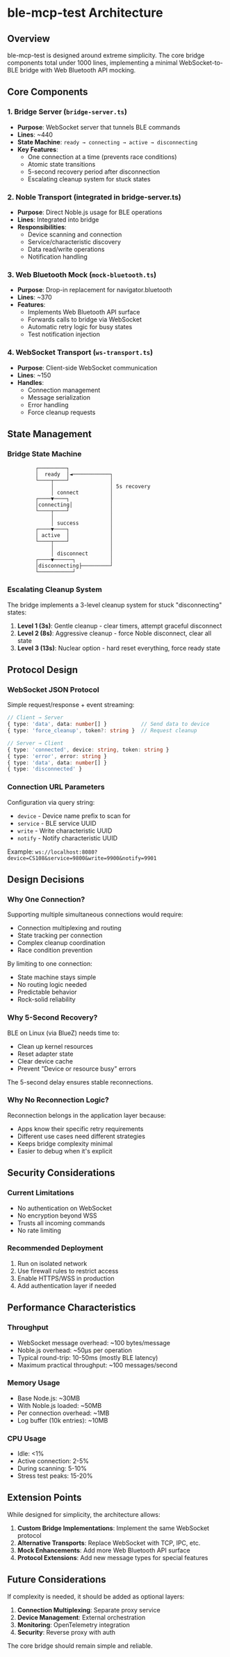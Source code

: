 # ble-mcp-test Architecture

## Overview

ble-mcp-test is designed around extreme simplicity. The core bridge components total under 1000 lines, implementing a minimal WebSocket-to-BLE bridge with Web Bluetooth API mocking.

## Core Components

### 1. Bridge Server (`bridge-server.ts`)
- **Purpose**: WebSocket server that tunnels BLE commands
- **Lines**: ~440
- **State Machine**: `ready → connecting → active → disconnecting`
- **Key Features**:
  - One connection at a time (prevents race conditions)
  - Atomic state transitions
  - 5-second recovery period after disconnection
  - Escalating cleanup system for stuck states

### 2. Noble Transport (integrated in bridge-server.ts)
- **Purpose**: Direct Noble.js usage for BLE operations
- **Lines**: Integrated into bridge
- **Responsibilities**:
  - Device scanning and connection
  - Service/characteristic discovery
  - Data read/write operations
  - Notification handling

### 3. Web Bluetooth Mock (`mock-bluetooth.ts`)
- **Purpose**: Drop-in replacement for navigator.bluetooth
- **Lines**: ~370
- **Features**:
  - Implements Web Bluetooth API surface
  - Forwards calls to bridge via WebSocket
  - Automatic retry logic for busy states
  - Test notification injection

### 4. WebSocket Transport (`ws-transport.ts`)
- **Purpose**: Client-side WebSocket communication
- **Lines**: ~150
- **Handles**:
  - Connection management
  - Message serialization
  - Error handling
  - Force cleanup requests

## State Management

### Bridge State Machine

```
         ┌─────────┐
         │  ready  │◄────────────┐
         └────┬────┘             │
              │                  │ 5s recovery
              │ connect          │
         ┌────▼────┐             │
         │connecting│            │
         └────┬────┘             │
              │                  │
              │ success          │
         ┌────▼────┐             │
         │ active  │             │
         └────┬────┘             │
              │                  │
              │ disconnect       │
         ┌────▼──────┐           │
         │disconnecting├─────────┘
         └───────────┘
```

### Escalating Cleanup System

The bridge implements a 3-level cleanup system for stuck "disconnecting" states:

1. **Level 1 (3s)**: Gentle cleanup - clear timers, attempt graceful disconnect
2. **Level 2 (8s)**: Aggressive cleanup - force Noble disconnect, clear all state
3. **Level 3 (13s)**: Nuclear option - hard reset everything, force ready state

## Protocol Design

### WebSocket JSON Protocol

Simple request/response + event streaming:

```typescript
// Client → Server
{ type: 'data', data: number[] }           // Send data to device
{ type: 'force_cleanup', token?: string }  // Request cleanup

// Server → Client  
{ type: 'connected', device: string, token: string }
{ type: 'error', error: string }
{ type: 'data', data: number[] }
{ type: 'disconnected' }
```

### Connection URL Parameters

Configuration via query string:
- `device` - Device name prefix to scan for
- `service` - BLE service UUID
- `write` - Write characteristic UUID
- `notify` - Notify characteristic UUID

Example: `ws://localhost:8080?device=CS108&service=9800&write=9900&notify=9901`

## Design Decisions

### Why One Connection?

Supporting multiple simultaneous connections would require:
- Connection multiplexing and routing
- State tracking per connection
- Complex cleanup coordination
- Race condition prevention

By limiting to one connection:
- State machine stays simple
- No routing logic needed
- Predictable behavior
- Rock-solid reliability

### Why 5-Second Recovery?

BLE on Linux (via BlueZ) needs time to:
- Clean up kernel resources
- Reset adapter state
- Clear device cache
- Prevent "Device or resource busy" errors

The 5-second delay ensures stable reconnections.

### Why No Reconnection Logic?

Reconnection belongs in the application layer because:
- Apps know their specific retry requirements
- Different use cases need different strategies
- Keeps bridge complexity minimal
- Easier to debug when it's explicit

## Security Considerations

### Current Limitations
- No authentication on WebSocket
- No encryption beyond WSS
- Trusts all incoming commands
- No rate limiting

### Recommended Deployment
1. Run on isolated network
2. Use firewall rules to restrict access
3. Enable HTTPS/WSS in production
4. Add authentication layer if needed

## Performance Characteristics

### Throughput
- WebSocket message overhead: ~100 bytes/message
- Noble.js overhead: ~50μs per operation
- Typical round-trip: 10-50ms (mostly BLE latency)
- Maximum practical throughput: ~100 messages/second

### Memory Usage
- Base Node.js: ~30MB
- With Noble.js loaded: ~50MB
- Per connection overhead: ~1MB
- Log buffer (10k entries): ~10MB

### CPU Usage
- Idle: <1%
- Active connection: 2-5%
- During scanning: 5-10%
- Stress test peaks: 15-20%

## Extension Points

While designed for simplicity, the architecture allows:

1. **Custom Bridge Implementations**: Implement the same WebSocket protocol
2. **Alternative Transports**: Replace WebSocket with TCP, IPC, etc.
3. **Mock Enhancements**: Add more Web Bluetooth API surface
4. **Protocol Extensions**: Add new message types for special features


## Future Considerations

If complexity is needed, it should be added as optional layers:

1. **Connection Multiplexing**: Separate proxy service
2. **Device Management**: External orchestration
3. **Monitoring**: OpenTelemetry integration
4. **Security**: Reverse proxy with auth

The core bridge should remain simple and reliable.
